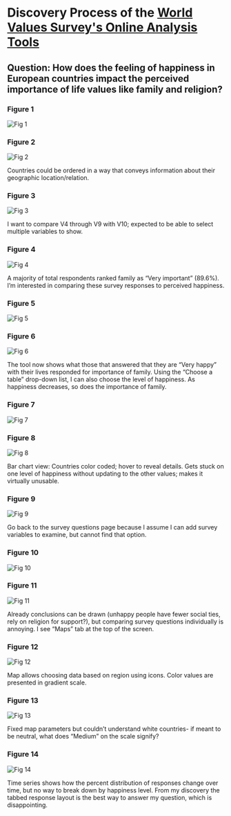 # Discovery Process of the [World Values Survey's Online Analysis Tools](http://www.worldvaluessurvey.org/WVSOnline.jsp)

## Question: How does the feeling of happiness in European countries impact the perceived importance of life values like family and religion?

### Figure 1

![Fig 1](discovery1.png)

### Figure 2

![Fig 2](discovery2.png)

Countries could be ordered in a way that conveys information about their geographic location/relation. 

### Figure 3

![Fig 3](discovery3.png)

I want to compare V4 through V9 with V10;  expected to be able to select multiple variables to show.

### Figure 4 

![Fig 4](discovery4.png)

A majority of total respondents ranked family as “Very important” (89.6%). I’m interested in comparing these survey responses to perceived happiness. 

### Figure 5

![Fig 5](discovery5.png)

### Figure 6

![Fig 6](discovery6.png)

The tool now shows what those that answered that they are “Very happy” with their lives responded for importance of family. Using the “Choose a table” drop-down list, I can also choose the level of happiness. As happiness decreases, so does the importance of family. 

### Figure 7

![Fig 7](discovery7.png)

### Figure 8

![Fig 8](discovery8.png)

Bar chart view: Countries color coded; hover to reveal details. Gets stuck on one level of happiness without updating to the other values; makes it virtually unusable.

### Figure 9

![Fig 9](discovery9.png)

Go back to the survey questions page because I assume I can add survey variables to examine, but cannot find that option.

### Figure 10

![Fig 10](discovery10.png)

### Figure 11

![Fig 11](discovery11.png)

Already conclusions can be drawn (unhappy people have fewer social ties, rely on religion for support?), but comparing survey questions individually is annoying. I see “Maps” tab at the top of the screen.

### Figure 12

![Fig 12](discovery12.png)

Map allows choosing data based on region using icons. Color values are presented in gradient scale.

### Figure 13

![Fig 13](discovery13.png)

Fixed map parameters but couldn’t understand white countries- if meant to be neutral, what does “Medium” on the scale signify? 

### Figure 14

![Fig 14](discovery14.png)

Time series shows how the percent distribution of responses change over time, but no way to break down by happiness level. From my discovery the tabbed response layout is the best way to answer my question, which is disappointing. 

